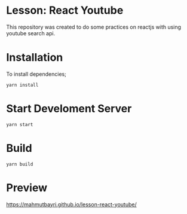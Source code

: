 # Lesson: React Youtube
This repository was created to do some practices on reactjs with using youtube search api.

# Installation
To install dependencies;

    yarn install

# Start Develoment Server

    yarn start

# Build

    yarn build

# Preview

https://mahmutbayri.github.io/lesson-react-youtube/
